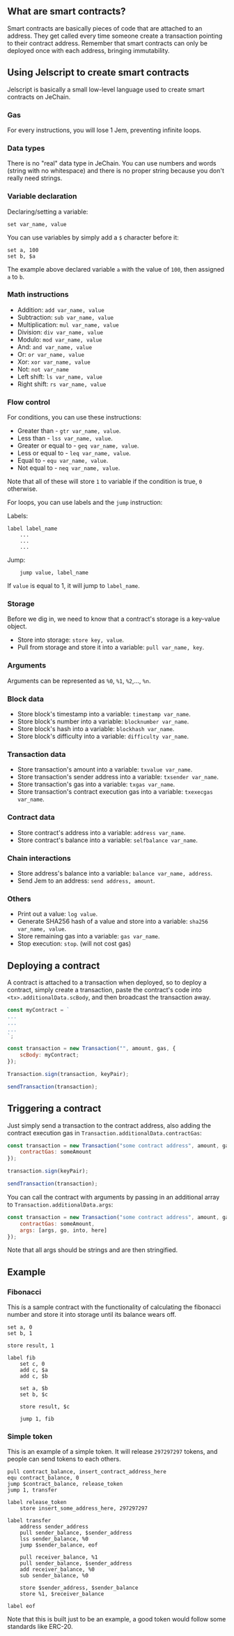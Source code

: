 ## What are smart contracts?

Smart contracts are basically pieces of code that are attached to an address. They get called every time someone create a transaction pointing to their contract address. Remember that smart contracts can only be deployed once with each address, bringing immutability.

## Using Jelscript to create smart contracts

Jelscript is basically a small low-level language used to create smart contracts on JeChain.

### Gas

For every instructions, you will lose 1 Jem, preventing infinite loops.

### Data types

There is no "real" data type in JeChain. You can use numbers and words (string with no whitespace) and there is no proper string because you don't really need strings.

### Variable declaration

Declaring/setting a variable:
```
set var_name, value
```

You can use variables by simply add a `$` character before it:
```
set a, 100
set b, $a
```

The example above declared variable `a` with the value of `100`, then assigned `a` to `b`.

### Math instructions

* Addition: `add var_name, value`
* Subtraction: `sub var_name, value`
* Multiplication: `mul var_name, value`
* Division: `div var_name, value`
* Modulo: `mod var_name, value`
* And: `and var_name, value`
* Or: `or var_name, value`
* Xor: `xor var_name, value`
* Not: `not var_name`
* Left shift: `ls var_name, value`
* Right shift: `rs var_name, value`


### Flow control

For conditions, you can use these instructions:

* Greater than - `gtr var_name, value`.
* Less than - `lss var_name, value`.
* Greater or equal to - `geq var_name, value`.
* Less or equal to - `leq var_name, value`.
* Equal to - `equ var_name, value`.
* Not equal to - `neq var_name, value`.

Note that all of these will store `1` to variable if the condition is true, `0` otherwise.

For loops, you can use labels and the `jump` instruction:

Labels:
```
label label_name
	...
	...
	...
```

Jump:
```
	jump value, label_name
```

If `value` is equal to 1, it will jump to `label_name`.

### Storage

Before we dig in, we need to know that a contract's storage is a key-value object.

* Store into storage: `store key, value`.
* Pull from storage and store it into a variable: `pull var_name, key`.

### Arguments

Arguments can be represented as `%0`, `%1`, `%2`,..., `%n`.

### Block data

* Store block's timestamp into a variable: `timestamp var_name`.
* Store block's number into a variable: `blocknumber var_name`.
* Store block's hash into a variable: `blockhash var_name`.
* Store block's difficulty into a variable: `difficulty var_name`.

### Transaction data

* Store transaction's amount into a variable: `txvalue var_name`.
* Store transaction's sender address into a variable: `txsender var_name`.
* Store transaction's gas into a variable: `txgas var_name`.
* Store transaction's contract execution gas into a variable: `txexecgas var_name`.

### Contract data

* Store contract's address into a variable: `address var_name`.
* Store contract's balance into a variable: `selfbalance var_name`.

### Chain interactions

* Store address's balance into a variable: `balance var_name, address`.
* Send Jem to an address: `send address, amount`.

### Others

* Print out a value: `log value`.
* Generate SHA256 hash of a value and store into a variable: `sha256 var_name, value`.
* Store remaining gas into a variable: `gas var_name`.
* Stop execution: `stop`. (will not cost gas)

## Deploying a contract

A contract is attached to a transaction when deployed, so to deploy a contract, simply create a transaction, paste the contract's code into `<tx>.additionalData.scBody`, and then broadcast the transaction away.

```js
const myContract = `
...
...
...
`;

const transaction = new Transaction("", amount, gas, {
	scBody: myContract;
});

Transaction.sign(transaction, keyPair);

sendTransaction(transaction);
```

## Triggering a contract

Just simply send a transaction to the contract address, also adding the contract execution gas in `Transaction.additionalData.contractGas`:
```js
const transaction = new Transaction("some contract address", amount, gas, {
	contractGas: someAmount
});

transaction.sign(keyPair);

sendTransaction(transaction);
```

You can call the contract with arguments by passing in an additional array to `Transaction.additionalData.args`:
```js
const transaction = new Transaction("some contract address", amount, gas, {
	contractGas: someAmount,
	args: [args, go, into, here]
});
```

Note that all args should be strings and are then stringified.

## Example

### Fibonacci

This ís a sample contract with the functionality of calculating the fibonacci number and store it into storage until its balance wears off.
```
set a, 0
set b, 1

store result, 1

label fib
    set c, 0
    add c, $a
    add c, $b
    
    set a, $b
    set b, $c

    store result, $c

    jump 1, fib
```

### Simple token

This is an example of a simple token. It will release `297297297` tokens, and people can send tokens to each others.
```
pull contract_balance, insert_contract_address_here
equ contract_balance, 0
jump $contract_balance, release_token
jump 1, transfer

label release_token
    store insert_some_address_here, 297297297

label transfer
    address sender_address
    pull sender_balance, $sender_address
    lss sender_balance, %0
    jump $sender_balance, eof

    pull receiver_balance, %1
    pull sender_balance, $sender_address
    add receiver_balance, %0
    sub sender_balance, %0

    store $sender_address, $sender_balance
    store %1, $receiver_balance

label eof
```
Note that this is built just to be an example, a good token would follow some standards like ERC-20.
